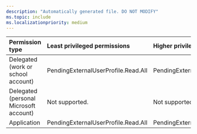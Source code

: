 ```yaml
---
description: "Automatically generated file. DO NOT MODIFY"
ms.topic: include
ms.localizationpriority: medium
---
```


|Permission type|Least privileged permissions|Higher privileged permissions|
|:---|:---|:---|
|Delegated (work or school account)|PendingExternalUserProfile.Read.All|PendingExternalUserProfile.ReadWrite.All|
|Delegated (personal Microsoft account)|Not supported.|Not supported.|
|Application|PendingExternalUserProfile.Read.All|PendingExternalUserProfile.ReadWrite.All|

